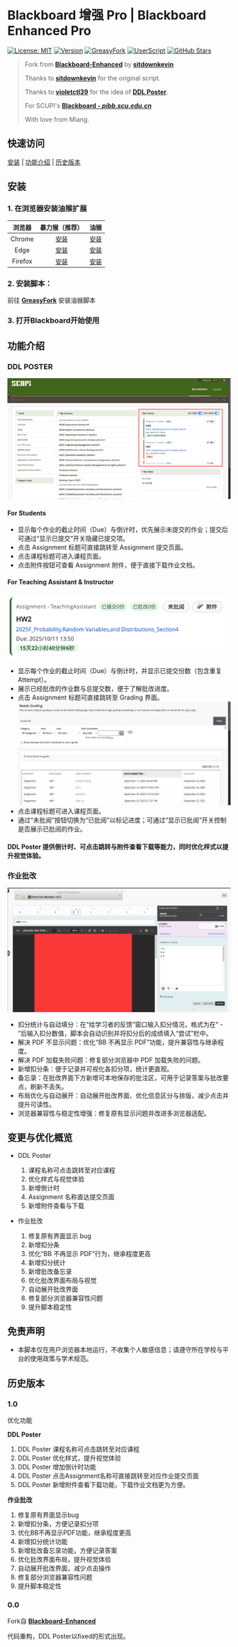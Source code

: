 # Blackboard 增强 Pro | Blackboard Enhanced Pro

[![License: MIT](https://img.shields.io/badge/License-MIT-yellow.svg)](https://opensource.org/licenses/MIT)
[![Version](https://img.shields.io/badge/Version-1.0.3-blue.svg)](https://github.com/YZKnight/Blackboard-Enhanced-Pro)
[![GreasyFork](https://img.shields.io/badge/GreasyFork-Install-brightgreen.svg)](https://greasyfork.org/zh-CN/scripts/550546-blackboard-%E5%A2%9E%E5%BC%BA-pro-blackboard-enhanced-pro)
[![UserScript](https://img.shields.io/badge/UserScript-Tampermonkey%20%7C%20Violentmonkey-orange.svg)](https://www.tampermonkey.net/)
[![GitHub Stars](https://img.shields.io/github/stars/YZKnight/Blackboard-Enhanced-Pro?style=social)](https://github.com/YZKnight/Blackboard-Enhanced-Pro)


> Fork from [**Blackboard-Enhanced**](https://github.com/sitdownkevin/Blackboard-Enhanced/tree/main) by [**sitdownkevin**](https://github.com/sitdownkevin)
> 
> Thanks to [**sitdownkevin**](https://github.com/sitdownkevin) for the original script.
>
> Thanks to [**violetctl39**](https://github.com/violetctl39) for the idea of [**DDL Poster**](https://github.com/violetctl39/pibbEnhanced).
> 
> For SCUPI's [**Blackboard - *pibb.scu.edu.cn***]((https://pibb.scu.edu.cn/webapps/login/))
>
> With love from Miang.


## 快速访问

[安装](#安装) | [功能介绍](#功能介绍) | [历史版本](#历史版本)

## 安装

### 1. 在浏览器安装油猴扩展

| 浏览器  |                                                         暴力猴（推荐）                                                          |                                                                   油猴                                                                    |
| :-----: | :-----------------------------------------------------------------------------------------------------------------------------: | :---------------------------------------------------------------------------------------------------------------------------------------: |
| Chrome  |            [安装](https://chrome.google.com/webstore/detail/violentmonkey/jinjaccalgkegednnccohejagnlnfdag?hl=zh-CN)            |                 [安装](https://chrome.google.com/webstore/detail/tampermonkey/dhdgffkkebhmkfjojejmpbldmpobfkfo?hl=zh-CN)                  |
|  Edge   | [安装](https://microsoftedge.microsoft.com/addons/detail/%E6%9A%B4%E5%8A%9B%E7%8C%B4/eeagobfjdenkkddmbclomhiblgggliao?hl=zh-CN) |                  [安装](https://microsoftedge.microsoft.com/addons/detail/tampermonkey/iikmkjmpaadaobahmlepeloendndfphd)                  |
| Firefox |                              [安装](https://addons.mozilla.org/en-US/firefox/addon/violentmonkey/)                              | [安装](https://addons.mozilla.org/en-US/firefox/addon/tampermonkey/?utm_source=addons.mozilla.org&utm_medium=referral&utm_content=search) |

### 2. 安装脚本：

前往 [**GreasyFork**](https://greasyfork.org/zh-CN/scripts/550546-blackboard-%E5%A2%9E%E5%BC%BA-pro-blackboard-enhanced-pro) 安装油猴脚本

### 3. 打开**Blackboard**开始使用

## 功能介绍

### DDL POSTER
![DDL POSTER](assets/图片1.png)

#### For Students

- 显示每个作业的截止时间（Due）与倒计时，优先展示未提交的作业；提交后可通过“显示已提交”开关隐藏已提交项。
- 点击 Assignment 标题可直接跳转至 Assignment 提交页面。
- 点击课程标题可进入课程页面。 
- 点击附件按钮可查看 Assignment 附件，便于直接下载作业文档。

#### For Teaching Assistant & Instructor
![DDL POSTER-TA](assets/img3.png)

- 显示每个作业的截止时间（Due）与倒计时，并显示已提交份数（包含重复Attempt）。
- 展示已经批改的作业数与总提交数，便于了解批改进度。
- 点击 Assignment 标题可直接跳转至 Grading 界面。 
![DDL POSTER-TA-Grading](assets/图片3.png)
- 点击课程标题可进入课程页面。 
- 通过“未批阅”按钮切换为“已批阅”以标记进度；可通过“显示已批阅”开关控制是否展示已批阅的作业。


#### DDL Poster 提供倒计时、可点击跳转与附件查看下载等能力，同时优化样式以提升视觉体验。


### 作业批改
![作业批改](assets/图片4.png)
- 扣分统计与自动填分：在“给学习者的反馈”窗口输入扣分情况，格式为在“ - ”后输入扣分数值，脚本会自动识别并将扣分后的成绩填入“尝试”栏中。
- 解决 PDF 不显示问题：优化“BB 不再显示 PDF”功能，提升兼容性与继承程度。
- 解决 PDF 加载失败问题：修复部分浏览器中 PDF 加载失败的问题。
- 新增扣分条：便于记录并可视化各扣分项，统计更直观。
- 备忘录：在批改界面下方新增可本地保存的批注区，可用于记录答案与批改要点，刷新不丢失。
- 布局优化与自动展开：自动展开批改界面、优化信息区分与排版，减少点击并提升可读性。
- 浏览器兼容性与稳定性增强：修复原有显示问题并改进多浏览器适配。

## 变更与优化概览
- DDL Poster
    1. 课程名称可点击跳转至对应课程
    2. 优化样式与视觉体验
    3. 新增倒计时
    4. Assignment 名称直达提交页面
    5. 新增附件查看与下载

- 作业批改
    1. 修复原有界面显示 bug
    2. 新增扣分条
    3. 优化“BB 不再显示 PDF”行为，继承程度更高
    4. 新增扣分统计
    5. 新增批改备忘录
    6. 优化批改界面布局与视觉
    7. 自动展开批改界面
    8. 修复部分浏览器兼容性问题
    9. 提升脚本稳定性


## 免责声明

- 本脚本仅在用户浏览器本地运行，不收集个人敏感信息；请遵守所在学校与平台的使用政策与学术规范。

## 历史版本


### 1.0

优化功能

**DDL Poster**
1. DDL Poster 课程名称可点击跳转至对应课程
2. DDL Poster 优化样式，提升视觉体验
3. DDL Poster 增加倒计时功能
4. DDL Poster 点击Assignment名称可直接跳转至对应作业提交页面
5. DDL Poster 新增附件查看下载功能，下载作业文档更为方便。

**作业批改**
1. 修复原有界面显示bug
2. 新增扣分条，方便记录扣分项
3. 优化BB不再显示PDF功能，继承程度更高
4. 新增扣分统计功能
5. 新增批改备忘录功能，方便记录答案
6. 优化批改界面布局，提升视觉体验
7. 自动展开批改界面，减少点击操作
8. 修复部分浏览器兼容性问题
9. 提升脚本稳定性



### 0.0

Fork自 [**Blackboard-Enhanced**](https://github.com/sitdownkevin/Blackboard-Enhanced) 

代码重构，DDL Poster以fixed的形式出现。